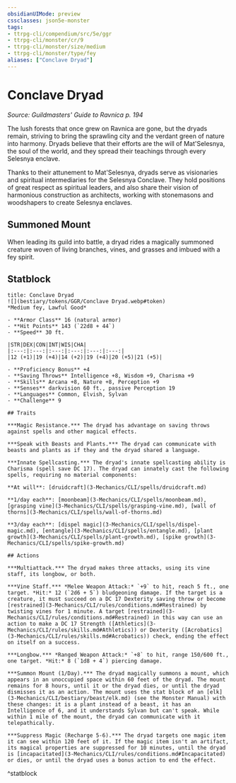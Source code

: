 ```yaml
---
obsidianUIMode: preview
cssclasses: json5e-monster
tags:
- ttrpg-cli/compendium/src/5e/ggr
- ttrpg-cli/monster/cr/9
- ttrpg-cli/monster/size/medium
- ttrpg-cli/monster/type/fey
aliases: ["Conclave Dryad"]
---
```

# Conclave Dryad
*Source: Guildmasters' Guide to Ravnica p. 194*  

The lush forests that once grew on Ravnica are gone, but the dryads remain, striving to bring the sprawling city and the verdant green of nature into harmony. Dryads believe that their efforts are the will of Mat'Selesnya, the soul of the world, and they spread their teachings through every Selesnya enclave.

Thanks to their attunement to Mat'Selesnya, dryads serve as visionaries and spiritual intermediaries for the Selesnya Conclave. They hold positions of great respect as spiritual leaders, and also share their vision of harmonious construction as architects, working with stonemasons and woodshapers to create Selesnya enclaves.

## Summoned Mount

When leading its guild into battle, a dryad rides a magically summoned creature woven of living branches, vines, and grasses and imbued with a fey spirit.

## Statblock

```ad-statblock
title: Conclave Dryad
![](bestiary/tokens/GGR/Conclave Dryad.webp#token)
*Medium fey, Lawful Good*

- **Armor Class** 16 (natural armor)
- **Hit Points** 143 (`22d8 + 44`)
- **Speed** 30 ft.

|STR|DEX|CON|INT|WIS|CHA|
|:---:|:---:|:---:|:---:|:---:|:---:|
|12 (+1)|19 (+4)|14 (+2)|19 (+4)|20 (+5)|21 (+5)|

- **Proficiency Bonus** +4
- **Saving Throws** Intelligence +8, Wisdom +9, Charisma +9
- **Skills** Arcana +8, Nature +8, Perception +9
- **Senses** darkvision 60 ft., passive Perception 19
- **Languages** Common, Elvish, Sylvan
- **Challenge** 9

## Traits

***Magic Resistance.*** The dryad has advantage on saving throws against spells and other magical effects.

***Speak with Beasts and Plants.*** The dryad can communicate with beasts and plants as if they and the dryad shared a language.

***Innate Spellcasting.*** The dryad's innate spellcasting ability is Charisma (spell save DC 17). The dryad can innately cast the following spells, requiring no material components:

**At will**: [druidcraft](3-Mechanics/CLI/spells/druidcraft.md)

**1/day each**: [moonbeam](3-Mechanics/CLI/spells/moonbeam.md), [grasping vine](3-Mechanics/CLI/spells/grasping-vine.md), [wall of thorns](3-Mechanics/CLI/spells/wall-of-thorns.md)

**3/day each**: [dispel magic](3-Mechanics/CLI/spells/dispel-magic.md), [entangle](3-Mechanics/CLI/spells/entangle.md), [plant growth](3-Mechanics/CLI/spells/plant-growth.md), [spike growth](3-Mechanics/CLI/spells/spike-growth.md)

## Actions

***Multiattack.*** The dryad makes three attacks, using its vine staff, its longbow, or both.

***Vine Staff.*** *Melee Weapon Attack:* `+9` to hit, reach 5 ft., one target. *Hit:* 12 (`2d6 + 5`) bludgeoning damage. If the target is a creature, it must succeed on a DC 17 Dexterity saving throw or become [restrained](3-Mechanics/CLI/rules/conditions.md#Restrained) by twisting vines for 1 minute. A target [restrained](3-Mechanics/CLI/rules/conditions.md#Restrained) in this way can use an action to make a DC 17 Strength ([Athletics](3-Mechanics/CLI/rules/skills.md#Athletics)) or Dexterity ([Acrobatics](3-Mechanics/CLI/rules/skills.md#Acrobatics)) check, ending the effect on itself on a success.

***Longbow.*** *Ranged Weapon Attack:* `+8` to hit, range 150/600 ft., one target. *Hit:* 8 (`1d8 + 4`) piercing damage.

***Summon Mount (1/Day).*** The dryad magically summons a mount, which appears in an unoccupied space within 60 feet of the dryad. The mount remains for 8 hours, until it or the dryad dies, or until the dryad dismisses it as an action. The mount uses the stat block of an [elk](3-Mechanics/CLI/bestiary/beast/elk.md) (see the Monster Manual) with these changes: it is a plant instead of a beast, it has an Intelligence of 6, and it understands Sylvan but can't speak. While within 1 mile of the mount, the dryad can communicate with it telepathically.

***Suppress Magic (Recharge 5-6).*** The dryad targets one magic item it can see within 120 feet of it. If the magic item isn't an artifact, its magical properties are suppressed for 10 minutes, until the dryad is [incapacitated](3-Mechanics/CLI/rules/conditions.md#Incapacitated) or dies, or until the dryad uses a bonus action to end the effect.
```
^statblock